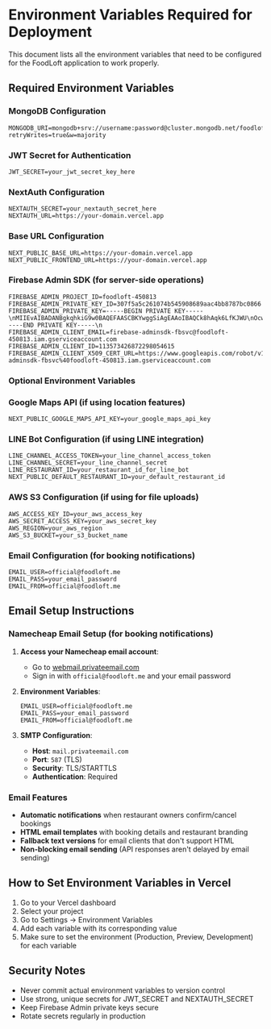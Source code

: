 # Environment Variables Required for Deployment

This document lists all the environment variables that need to be configured for the FoodLoft application to work properly.

## Required Environment Variables

### MongoDB Configuration
```
MONGODB_URI=mongodb+srv://username:password@cluster.mongodb.net/foodloft?retryWrites=true&w=majority
```

### JWT Secret for Authentication
```
JWT_SECRET=your_jwt_secret_key_here
```

### NextAuth Configuration
```
NEXTAUTH_SECRET=your_nextauth_secret_here
NEXTAUTH_URL=https://your-domain.vercel.app
```

### Base URL Configuration
```
NEXT_PUBLIC_BASE_URL=https://your-domain.vercel.app
NEXT_PUBLIC_FRONTEND_URL=https://your-domain.vercel.app
```

### Firebase Admin SDK (for server-side operations)
```
FIREBASE_ADMIN_PROJECT_ID=foodloft-450813
FIREBASE_ADMIN_PRIVATE_KEY_ID=307f5a5c261074b545908689aac4bb8787bc0866
FIREBASE_ADMIN_PRIVATE_KEY=-----BEGIN PRIVATE KEY-----\nMIIEvAIBADANBgkqhkiG9w0BAQEFAASCBKYwggSiAgEAAoIBAQCk8hAqk6LfKJWU\nOcwZkb9zRdhEaJC705TUh4KEO8+x4IpGCPLALTFY1fhgQ6F+Gw57VdX0dvCIUbEw\nqStKu9GEaOEBxUSPBFdkAteZ1JUwjjc+/IAK59KGo7eADsIqMTPSasw4HPC2QKIy\nSQ/fTpdicmhpJNYDr/DpjQ46jsYsx6RbRjJdIC2qbNKrnKGzDsdZT1L9IFtVVrkv\n2uM1nvul2PIeJHcNc7ZP0WjBPPB2El1RNh4AsQV/0MUiWw86t0TY+9wd5j3fC8t2\nplsnj95sflghtyQIc/jChAIOQBU3eqnvOO3/F4GJvvnGhBeMDu9GN8P07QwB/knP\nTk/m2gPpAgMBAAECggEAJSt5Uibn5pL+NiNaJ47tDjx4kl3f87unx8brtgHGeYao\nkkS083KbsrGxIXxMGZ9eQZPjvY3KAWYrYFRW8aXmfoil3+DE5NetG9f6HuvFXOZH\nc9WxwwNfsUCWevCYd6qTy4COmbyH0AI7qspFHeTXf3NZrQwEgFs3FmJXiQGgjflo\namUVM9tdtILgkUbjFS6C8qOgba1ECU8kiwRK3vDWp4XzCqZsRsSv9a6l+QpEW5ES\nTGkXKBOrrer6eRhtiCMQH2OPbB2XbyRNmF0mLf4fpwa9MR7nBjx6KynYbWvGoDXU\nNP2M8oneiaYtfXtcFO6E3Ub3AkV8UlUmLeYYgm804wKBgQDcqElBdXtts5OfOKjS\npcQHLPDk3vHh4j+HZBj+u97nVs74d9KjJ0Mhs0jKnEnjlOIZBmuPmeoOynAtFIHl\nQoB699Z4xgyEwdmWCOoggKLCFaKXn5whHJuA/W5g+Ugb0oeWGtPJXn/MTi4sTz64\nLc3759z4/Yv46hYVyGnJicKmswKBgQC/XWaH03ciRMFqxu/0UbnKkANfWkIryE1o\n5ge73/dmVichU2/TaRbsBXkVaLIpWptrn62+5BbM8LNrKno47YjV4l1skhEu2AUZ\n3UkEQ3mGF7QCcy3cHcSc+ariOlQ3n9NtOagvI5KryQR/S2sHq2FlJ1sx+rUb792V\n+RKTITcY8wKBgFuvNRkU1p9jcWBEK6mzJPuSSdnfZQPlfV4lUllt+JWJNWB6cTRH\nmRZEp2dAf1cnwraBO2okmuNgbDHfBoYbFsWBe0UdjZAP9/fmZlnw+S/Jy5BSyo3b\nlCWJqDZ0/ehJlvrg1MUkFdfvWDIjDz16Es+rrN5sg59+rISKjKIoMpAPAoGAaIdG\nOC8kRg20cPTVoWj6yVC85trQhkXVMtVjqBYAd1/b4/JFhP9ETAv5Rd54YuphNvpz\n12+TnMJl3sXHGU12jw4k5ecrh6DruGMNPUz2Fm7gHu53QGLqQKyH0Sb3VaLxxBnY\naldOCJO25yl0/y139971i2lcgDQXn5H7uW5NQE0CgYBlkZbR6X1psJILKipqplls\ney3KoRGr6KkXTGA2LDg2Pu8TgbJe48+DaAll4DWIxBxw4whGXsZVKCcq2WSVFmlg\nnA37g2cfD5stF5SKcUczT0GKO53pXzOle1iuXlUBzv3kULntJ1iKMpeRy+zlAdh8\nHhTy8dK80OwM/DsRXx0FdA==\n-----END PRIVATE KEY-----\n
FIREBASE_ADMIN_CLIENT_EMAIL=firebase-adminsdk-fbsvc@foodloft-450813.iam.gserviceaccount.com
FIREBASE_ADMIN_CLIENT_ID=113573426872298054615
FIREBASE_ADMIN_CLIENT_X509_CERT_URL=https://www.googleapis.com/robot/v1/metadata/x509/firebase-adminsdk-fbsvc%40foodloft-450813.iam.gserviceaccount.com
```

### Optional Environment Variables

### Google Maps API (if using location features)
```
NEXT_PUBLIC_GOOGLE_MAPS_API_KEY=your_google_maps_api_key
```

### LINE Bot Configuration (if using LINE integration)
```
LINE_CHANNEL_ACCESS_TOKEN=your_line_channel_access_token
LINE_CHANNEL_SECRET=your_line_channel_secret
LINE_RESTAURANT_ID=your_restaurant_id_for_line_bot
NEXT_PUBLIC_DEFAULT_RESTAURANT_ID=your_default_restaurant_id
```

### AWS S3 Configuration (if using for file uploads)
```
AWS_ACCESS_KEY_ID=your_aws_access_key
AWS_SECRET_ACCESS_KEY=your_aws_secret_key
AWS_REGION=your_aws_region
AWS_S3_BUCKET=your_s3_bucket_name
```

### Email Configuration (for booking notifications)
```
EMAIL_USER=official@foodloft.me
EMAIL_PASS=your_email_password
EMAIL_FROM=official@foodloft.me
```

## Email Setup Instructions

### Namecheap Email Setup (for booking notifications)

1. **Access your Namecheap email account**:
   - Go to [webmail.privateemail.com](https://webmail.privateemail.com)
   - Sign in with `official@foodloft.me` and your email password

2. **Environment Variables**:
   ```
   EMAIL_USER=official@foodloft.me
   EMAIL_PASS=your_email_password
   EMAIL_FROM=official@foodloft.me
   ```

3. **SMTP Configuration**:
   - **Host**: `mail.privateemail.com`
   - **Port**: `587` (TLS)
   - **Security**: TLS/STARTTLS
   - **Authentication**: Required

### Email Features
- **Automatic notifications** when restaurant owners confirm/cancel bookings
- **HTML email templates** with booking details and restaurant branding
- **Fallback text versions** for email clients that don't support HTML
- **Non-blocking email sending** (API responses aren't delayed by email sending)

## How to Set Environment Variables in Vercel

1. Go to your Vercel dashboard
2. Select your project
3. Go to Settings → Environment Variables
4. Add each variable with its corresponding value
5. Make sure to set the environment (Production, Preview, Development) for each variable

## Security Notes

- Never commit actual environment variables to version control
- Use strong, unique secrets for JWT_SECRET and NEXTAUTH_SECRET
- Keep Firebase Admin private keys secure
- Rotate secrets regularly in production
